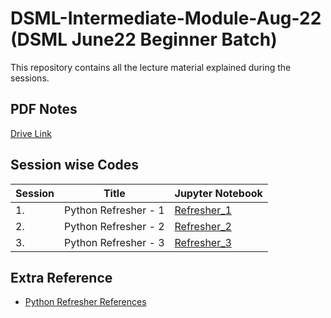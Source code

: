 # DSML-Intermediate-Module-Aug-22 (DSML June22 Beginner Batch)

This repository contains all the lecture material explained during the sessions.

## PDF Notes
[Drive Link](https://drive.google.com/drive/folders/1gcUTPb8BNqtdQglnfCDFU5W2q57vv8NG?usp=sharing)

## Session wise Codes
| Session | Title | Jupyter Notebook |
|---------|-------|-------------|
| 1. | Python Refresher - 1 | [Refresher_1](Python_Refresher_1.ipynb) |
| 2. | Python Refresher - 2 | [Refresher_2](Python_Refresher_2.ipynb) |
| 3. | Python Refresher - 3 | [Refresher_3](Python_Refresher_3.ipynb) |

## Extra Reference

- [Python Refresher References](https://docs.google.com/document/d/1NnDoHl0IYMnPuNMuzftMnXlGd3xVtdOwHknhFS5Cuz4/edit?usp=sharing)

